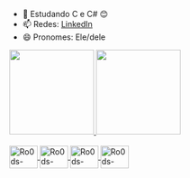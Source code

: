 - 🌱 Estudando C e C# 😊
- 📫 Redes: <a href="https://www.linkedin.com/in/rodrigo-gabriel-de-melo-da-silva-990383139">LinkedIn</a>
- 😄 Pronomes: Ele/dele

<div>
	<a href="https://github.com/Ro0ds">
	<img height="150em" src="https://github-readme-stats.vercel.app/api?username=ro0ds&count_private=true&theme=nightowl&show_icons=true"/>
	<img height="150em" src="https://github-readme-stats.vercel.app/api/top-langs/?username=ro0ds&layout=compact&theme=nightowl&langs_count=10"/>
</div>
	
<div style="display: inline_block"><br>
	<img align="center" alt="Ro0ds-CSharp" height="40" width="50" src="https://cdn.jsdelivr.net/gh/devicons/devicon/icons/csharp/csharp-original.svg" />
	<img align="center" alt="Ro0ds-CPlusPlus" height="40" width="50" src="https://cdn.jsdelivr.net/gh/devicons/devicon/icons/cplusplus/cplusplus-original.svg" />
	<img align="center" alt="Ro0ds-VStudio" height="40" width="50" src="https://cdn.jsdelivr.net/gh/devicons/devicon/icons/visualstudio/visualstudio-plain.svg" />
	<img align="center" alt="Ro0ds-VSCode" height="40" width="50" src="https://cdn.jsdelivr.net/gh/devicons/devicon/icons/vscode/vscode-original.svg" />
</div>
	
##
